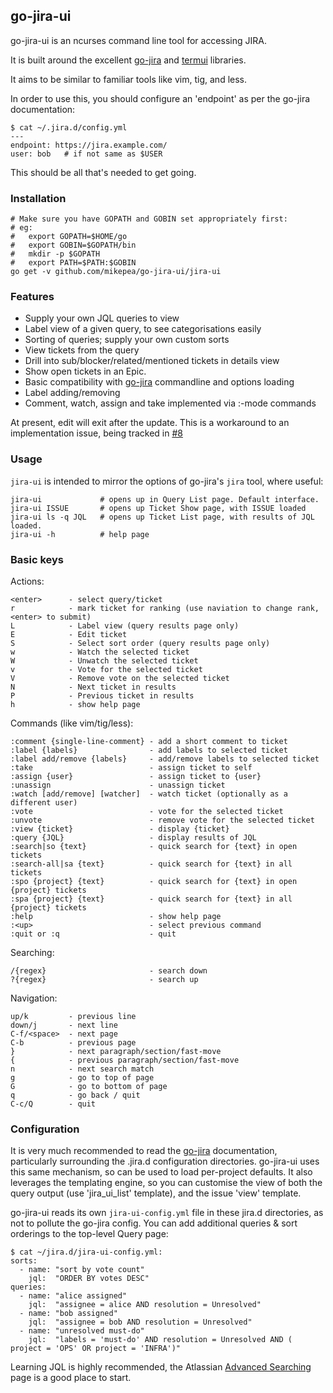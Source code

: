 go-jira-ui
----------

go-jira-ui is an ncurses command line tool for accessing JIRA.

It is built around the excellent [go-jira](https://github.com/Netflix-Skunkworks/go-jira) and
[termui](https://github.com/gizak/termui) libraries.

It aims to be similar to familiar tools like vim, tig, and less.

In order to use this, you should configure an 'endpoint' as per the go-jira
documentation:

    $ cat ~/.jira.d/config.yml
    ---
    endpoint: https://jira.example.com/
    user: bob   # if not same as $USER

This should be all that's needed to get going.

### Installation

    # Make sure you have GOPATH and GOBIN set appropriately first:
    # eg:
    #   export GOPATH=$HOME/go
    #   export GOBIN=$GOPATH/bin
    #   mkdir -p $GOPATH
    #   export PATH=$PATH:$GOBIN
    go get -v github.com/mikepea/go-jira-ui/jira-ui

### Features

* Supply your own JQL queries to view
* Label view of a given query, to see categorisations easily
* Sorting of queries; supply your own custom sorts
* View tickets from the query
* Drill into sub/blocker/related/mentioned tickets in details view
* Show open tickets in an Epic.
* Basic compatibility with [go-jira](https://github.com/Netflix-Skunkworks/go-jira) commandline and options loading
* Label adding/removing
* Comment, watch, assign and take implemented via :-mode commands

At present, edit will exit after the update. This is a workaround
to an implementation issue, being tracked in [#8](https://github.com/mikepea/go-jira-ui/issues/8)

### Usage

`jira-ui` is intended to mirror the options of go-jira's `jira` tool, where
useful:

    jira-ui             # opens up in Query List page. Default interface.
    jira-ui ISSUE       # opens up Ticket Show page, with ISSUE loaded
    jira-ui ls -q JQL   # opens up Ticket List page, with results of JQL loaded.
    jira-ui -h          # help page

### Basic keys

Actions:

    <enter>      - select query/ticket
    r            - mark ticket for ranking (use naviation to change rank, <enter> to submit)
    L            - Label view (query results page only)
    E            - Edit ticket
    S            - Select sort order (query results page only)
    w            - Watch the selected ticket
    W            - Unwatch the selected ticket
    v            - Vote for the selected ticket
    V            - Remove vote on the selected ticket
    N            - Next ticket in results
    P            - Previous ticket in results
    h            - show help page

Commands (like vim/tig/less):

    :comment {single-line-comment} - add a short comment to ticket
    :label {labels}                - add labels to selected ticket
    :label add/remove {labels}     - add/remove labels to selected ticket
    :take                          - assign ticket to self
    :assign {user}                 - assign ticket to {user}
    :unassign                      - unassign ticket
    :watch [add/remove] [watcher]  - watch ticket (optionally as a different user)
    :vote                          - vote for the selected ticket
    :unvote                        - remove vote for the selected ticket
    :view {ticket}                 - display {ticket}
    :query {JQL}                   - display results of JQL
    :search|so {text}              - quick search for {text} in open tickets
    :search-all|sa {text}          - quick search for {text} in all tickets
    :spo {project} {text}          - quick search for {text} in open {project} tickets
    :spa {project} {text}          - quick search for {text} in all {project} tickets
    :help                          - show help page
    :<up>                          - select previous command
    :quit or :q                    - quit

Searching:

    /{regex}                       - search down
    ?{regex}                       - search up

Navigation:

    up/k         - previous line
    down/j       - next line
    C-f/<space>  - next page
    C-b          - previous page
    }            - next paragraph/section/fast-move
    {            - previous paragraph/section/fast-move
    n            - next search match
    g            - go to top of page
    G            - go to bottom of page
    q            - go back / quit
    C-c/Q        - quit


### Configuration

It is very much recommended to read the
[go-jira](https://github.com/Netflix-Skunkworks/go-jira) documentation,
particularly surrounding the .jira.d configuration directories. go-jira-ui uses
this same mechanism, so can be used to load per-project defaults. It also
leverages the templating engine, so you can customise the view of both the
query output (use 'jira_ui_list' template), and the issue 'view' template.

go-jira-ui reads its own  `jira-ui-config.yml` file in these jira.d
directories, as not to pollute the go-jira config. You can add additional
queries & sort orderings to the top-level Query page:

    $ cat ~/jira.d/jira-ui-config.yml:
    sorts:
      - name: "sort by vote count"
        jql:  "ORDER BY votes DESC"
    queries:
      - name: "alice assigned"
        jql:  "assignee = alice AND resolution = Unresolved"
      - name: "bob assigned"
        jql:  "assignee = bob AND resolution = Unresolved"
      - name: "unresolved must-do"
        jql:  "labels = 'must-do' AND resolution = Unresolved AND ( project = 'OPS' OR project = 'INFRA')"

Learning JQL is highly recommended, the Atlassian [Advanced
Searching](https://confluence.atlassian.com/jira/advanced-searching-179442050.html)
page is a good place to start.
